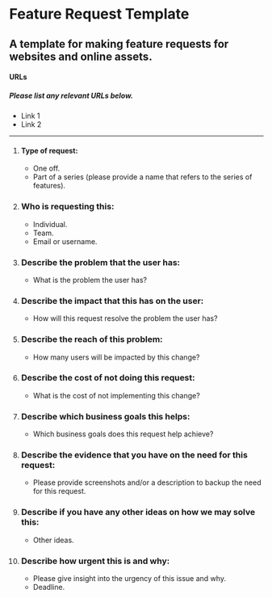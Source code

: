 # Feature Request Template

## A template for making feature requests for websites and online assets.

#### URLs
##### Please list any relevant URLs below.
   * Link 1
   * Link 2

---

1. #### Type of request:
    * One off.
    * Part of a series (please provide a name that refers to the series of features).

2. ### Who is requesting this:
    * Individual.
    * Team.
    * Email or username.

3. ### Describe the problem that the user has:
    * What is the problem the user has?


4. ### Describe the impact that this has on the user:
    * How will this request resolve the problem the user has?

5. ### Describe the reach of this problem:
    * How many users will be impacted by this change?

6. ### Describe the cost of not doing this request:
    * What is the cost of not implementing this change?

7. ### Describe which business goals this helps:
    * Which business goals does this request help achieve?

8. ### Describe the evidence that you have on the need for this request:
    * Please provide screenshots and/or a description to backup the need for this request.

9. ### Describe if you have any other ideas on how we may solve this:
    * Other ideas.

10. ### Describe how urgent this is and why:
    * Please give insight into the urgency of this issue and why.
    * Deadline.
